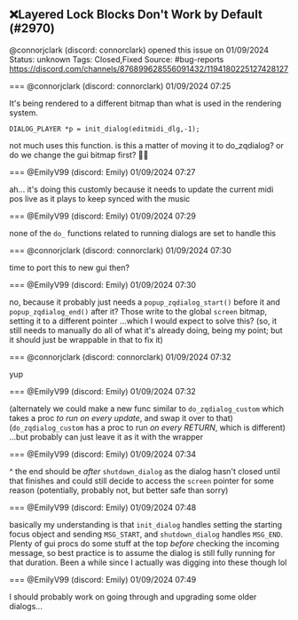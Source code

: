 ## ❌Layered Lock Blocks Don't Work by Default (#2970)
@connorjclark (discord: connorclark) opened this issue on 01/09/2024
Status: unknown
Tags: Closed,Fixed
Source: #bug-reports https://discord.com/channels/876899628556091432/1194180225127428127


=== @connorjclark (discord: connorclark) 01/09/2024 07:25

It's being rendered to a different bitmap than what is used in the rendering system.

`DIALOG_PLAYER *p = init_dialog(editmidi_dlg,-1);`

not much uses this function. is this a matter of moving it to do_zqdialog? or do we change the gui bitmap first? 🤷‍♂️

=== @EmilyV99 (discord: Emily) 01/09/2024 07:27

ah... it's doing this customly because it needs to update the current midi pos live as it plays to keep synced with the music

=== @EmilyV99 (discord: Emily) 01/09/2024 07:29

none of the `do_` functions related to running dialogs are set to handle this

=== @connorjclark (discord: connorclark) 01/09/2024 07:30

time to port this to new gui then?

=== @EmilyV99 (discord: Emily) 01/09/2024 07:30

no, because
it probably just needs a `popup_zqdialog_start()` before it and `popup_zqdialog_end()` after it?
Those write to the global `screen` bitmap, setting it to a different pointer
...which I would expect to solve this?
(so, it still needs to manually do all of what it's already doing, being my point; but it should just be wrappable in that to fix it)

=== @connorjclark (discord: connorclark) 01/09/2024 07:32

yup

=== @EmilyV99 (discord: Emily) 01/09/2024 07:32

(alternately we could make a new func similar to `do_zqdialog_custom` which takes a proc *to run on every update*, and swap it over to that)
(`do_zqdialog_custom` has a proc to run *on every RETURN*, which is different)
...but probably can just leave it as it with the wrapper

=== @EmilyV99 (discord: Emily) 01/09/2024 07:34

^ the end should be *after* `shutdown_dialog`
as the dialog hasn't closed until that finishes
and could still decide to access the `screen` pointer for some reason (potentially, probably not, but better safe than sorry)

=== @EmilyV99 (discord: Emily) 01/09/2024 07:48

basically my understanding is that `init_dialog` handles setting the starting focus object and sending `MSG_START`, and `shutdown_dialog` handles `MSG_END`. Plenty of gui procs do some stuff at the top *before* checking the incoming message, so best practice is to assume the dialog is still fully running for that duration.
Been a while since I actually was digging into these though lol

=== @EmilyV99 (discord: Emily) 01/09/2024 07:49

I should probably work on going through and upgrading some older dialogs...
